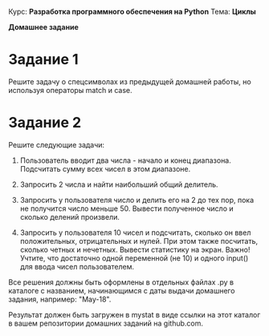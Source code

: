 Курс: **Разработка программного обеспечения на Python**
Тема: **Циклы**

**Домашнее задание**


Задание 1
=========
Решите задачу о спецсимволах из предыдущей домашней работы, но используя операторы match и case.


Задание 2
=========
Решите следующие задачи:

1. Пользователь вводит два числа - начало и конец диапазона. Подсчитать сумму всех чисел в этом диапазоне. 

2. Запросить 2 числа и найти наибольший общий делитель.

3. Запросить у пользователя число и делить его на 2 до тех пор, пока не получится число меньше 50. Вывести полученное число и сколько делений произвели.

4. Запросить у пользователя 10 чисел и подсчитать, сколько он ввел положительных, отрицательных и нулей. При этом также посчитать, сколько четных и нечетных. Вывести статистику на экран. 
Важно! Учтите, что достаточно одной переменной (не 10) и одного input() для ввода чисел пользователем.


Все решения должны быть оформлены в отдельных файлах .py в каталоге с названием, начинающимся с даты выдачи домашнего задания, например: "May-18".

Результат должен быть загружен в mystat в виде ссылки на этот каталог в вашем репозитории домашних заданий на github.com.
